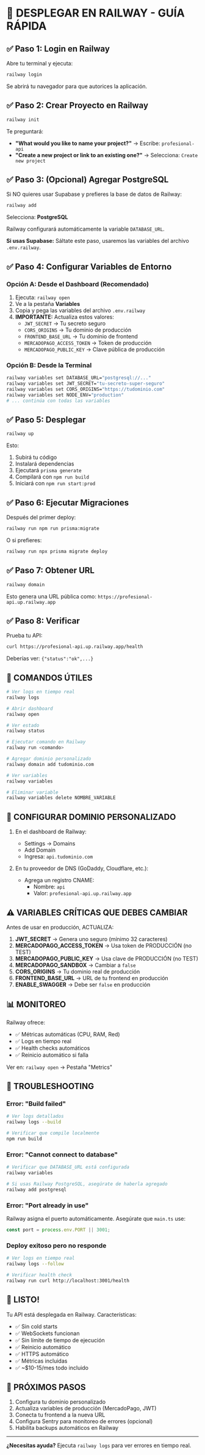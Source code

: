 # 🚀 DESPLEGAR EN RAILWAY - GUÍA RÁPIDA

## ✅ Paso 1: Login en Railway

Abre tu terminal y ejecuta:

```bash
railway login
```

Se abrirá tu navegador para que autorices la aplicación.

## ✅ Paso 2: Crear Proyecto en Railway

```bash
railway init
```

Te preguntará:
- **"What would you like to name your project?"** → Escribe: `profesional-api`
- **"Create a new project or link to an existing one?"** → Selecciona: `Create new project`

## ✅ Paso 3: (Opcional) Agregar PostgreSQL

Si NO quieres usar Supabase y prefieres la base de datos de Railway:

```bash
railway add
```

Selecciona: **PostgreSQL**

Railway configurará automáticamente la variable `DATABASE_URL`.

**Si usas Supabase:** Sáltate este paso, usaremos las variables del archivo `.env.railway`.

## ✅ Paso 4: Configurar Variables de Entorno

### Opción A: Desde el Dashboard (Recomendado)

1. Ejecuta: `railway open`
2. Ve a la pestaña **Variables**
3. Copia y pega las variables del archivo `.env.railway`
4. **IMPORTANTE:** Actualiza estos valores:
   - `JWT_SECRET` → Tu secreto seguro
   - `CORS_ORIGINS` → Tu dominio de producción
   - `FRONTEND_BASE_URL` → Tu dominio de frontend
   - `MERCADOPAGO_ACCESS_TOKEN` → Token de producción
   - `MERCADOPAGO_PUBLIC_KEY` → Clave pública de producción

### Opción B: Desde la Terminal

```bash
railway variables set DATABASE_URL="postgresql://..."
railway variables set JWT_SECRET="tu-secreto-super-seguro"
railway variables set CORS_ORIGINS="https://tudominio.com"
railway variables set NODE_ENV="production"
# ... continúa con todas las variables
```

## ✅ Paso 5: Desplegar

```bash
railway up
```

Esto:
1. Subirá tu código
2. Instalará dependencias
3. Ejecutará `prisma generate`
4. Compilará con `npm run build`
5. Iniciará con `npm run start:prod`

## ✅ Paso 6: Ejecutar Migraciones

Después del primer deploy:

```bash
railway run npm run prisma:migrate
```

O si prefieres:

```bash
railway run npx prisma migrate deploy
```

## ✅ Paso 7: Obtener URL

```bash
railway domain
```

Esto genera una URL pública como: `https://profesional-api.up.railway.app`

## ✅ Paso 8: Verificar

Prueba tu API:

```bash
curl https://profesional-api.up.railway.app/health
```

Deberías ver: `{"status":"ok",...}`

## 🎯 COMANDOS ÚTILES

```bash
# Ver logs en tiempo real
railway logs

# Abrir dashboard
railway open

# Ver estado
railway status

# Ejecutar comando en Railway
railway run <comando>

# Agregar dominio personalizado
railway domain add tudominio.com

# Ver variables
railway variables

# Eliminar variable
railway variables delete NOMBRE_VARIABLE
```

## 🔧 CONFIGURAR DOMINIO PERSONALIZADO

1. En el dashboard de Railway:
   - Settings → Domains
   - Add Domain
   - Ingresa: `api.tudominio.com`

2. En tu proveedor de DNS (GoDaddy, Cloudflare, etc.):
   - Agrega un registro CNAME:
     - Nombre: `api`
     - Valor: `profesional-api.up.railway.app`

## ⚠️ VARIABLES CRÍTICAS QUE DEBES CAMBIAR

Antes de usar en producción, ACTUALIZA:

1. **JWT_SECRET** → Genera uno seguro (mínimo 32 caracteres)
2. **MERCADOPAGO_ACCESS_TOKEN** → Usa token de PRODUCCIÓN (no TEST)
3. **MERCADOPAGO_PUBLIC_KEY** → Usa clave de PRODUCCIÓN (no TEST)
4. **MERCADOPAGO_SANDBOX** → Cambiar a `false`
5. **CORS_ORIGINS** → Tu dominio real de producción
6. **FRONTEND_BASE_URL** → URL de tu frontend en producción
7. **ENABLE_SWAGGER** → Debe ser `false` en producción

## 📊 MONITOREO

Railway ofrece:
- ✅ Métricas automáticas (CPU, RAM, Red)
- ✅ Logs en tiempo real
- ✅ Health checks automáticos
- ✅ Reinicio automático si falla

Ver en: `railway open` → Pestaña "Metrics"

## 🐛 TROUBLESHOOTING

### Error: "Build failed"
```bash
# Ver logs detallados
railway logs --build

# Verificar que compile localmente
npm run build
```

### Error: "Cannot connect to database"
```bash
# Verificar que DATABASE_URL está configurada
railway variables

# Si usas Railway PostgreSQL, asegúrate de haberla agregado
railway add postgresql
```

### Error: "Port already in use"
Railway asigna el puerto automáticamente. Asegúrate que `main.ts` use:
```typescript
const port = process.env.PORT || 3001;
```

### Deploy exitoso pero no responde
```bash
# Ver logs en tiempo real
railway logs --follow

# Verificar health check
railway run curl http://localhost:3001/health
```

## 🎉 LISTO!

Tu API está desplegada en Railway. Características:

- ✅ Sin cold starts
- ✅ WebSockets funcionan
- ✅ Sin límite de tiempo de ejecución
- ✅ Reinicio automático
- ✅ HTTPS automático
- ✅ Métricas incluidas
- ✅ ~$10-15/mes todo incluido

## 📱 PRÓXIMOS PASOS

1. Configura tu dominio personalizado
2. Actualiza variables de producción (MercadoPago, JWT)
3. Conecta tu frontend a la nueva URL
4. Configura Sentry para monitoreo de errores (opcional)
5. Habilita backups automáticos en Railway

---

**¿Necesitas ayuda?** Ejecuta `railway logs` para ver errores en tiempo real.
